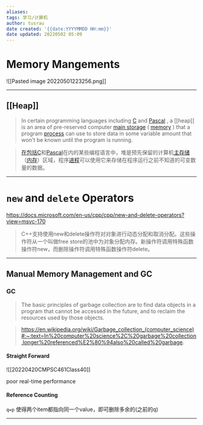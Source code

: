 ```yaml
---
aliases: 
tags: 学习/计算机
author: tusrau
date created: '{{date:YYYYMMDD HH:mm}}'
date updated: 20220502 05:09
---
```


# Memory Mangements

![[Pasted image 20220501223256.png]]

---

## [[Heap]]

>In certain programming languages including [C](https://www.techtarget.com/searchwindowsserver/definition/C) and [Pascal](https://www.techtarget.com/whatis/definition/Pascal) , a [[heap]] is an area of pre-reserved computer [main storage](https://www.techtarget.com/searchstorage/definition/primary-storage) ( [memory](https://www.techtarget.com/searchstorage/definition/memory-card) ) that a program [process](https://www.techtarget.com/whatis/definition/process) can use to store data in some variable amount that won't be known until the program is running.

>[在包括C](https://www.techtarget.com/searchwindowsserver/definition/C)和[Pascal](https://www.techtarget.com/whatis/definition/Pascal)在内的某些编程语言中，堆是预先保留的计算机[主存储](https://www.techtarget.com/searchstorage/definition/primary-storage)（[内存](https://www.techtarget.com/searchstorage/definition/memory-card)）区域，程序[进程](https://www.techtarget.com/whatis/definition/process)可以使用它来存储在程序运行之前不知道的可变数量的数据。

---

# `new` and `delete` Operators

https://docs.microsoft.com/en-us/cpp/cpp/new-and-delete-operators?view=msvc-170

>C++支持使用new和delete操作符对对象进行动态分配和取消分配。这些操作符从一个叫做free store的池中为对象分配内存。新操作符调用特殊函数操作符new，而删除操作符调用特殊函数操作符delete。

---

## Manual Memory Management and GC

### GC

>The basic principles of garbage collection are to find data objects in a program that cannot be accessed in the future, and to reclaim the resources used by those objects.

>https://en.wikipedia.org/wiki/Garbage_collection_(computer_science)#:~:text=In%20computer%20science%2C%20garbage%20collection,longer%20referenced%E2%80%94also%20called%20garbage.

#### Straight Forward

![[20220420CMPSC461Class40]]

poor real-time performance

#### Reference Counting

`q=p`
使得两个item都指向同一个value，即可删除多余的(之前的q)

---
